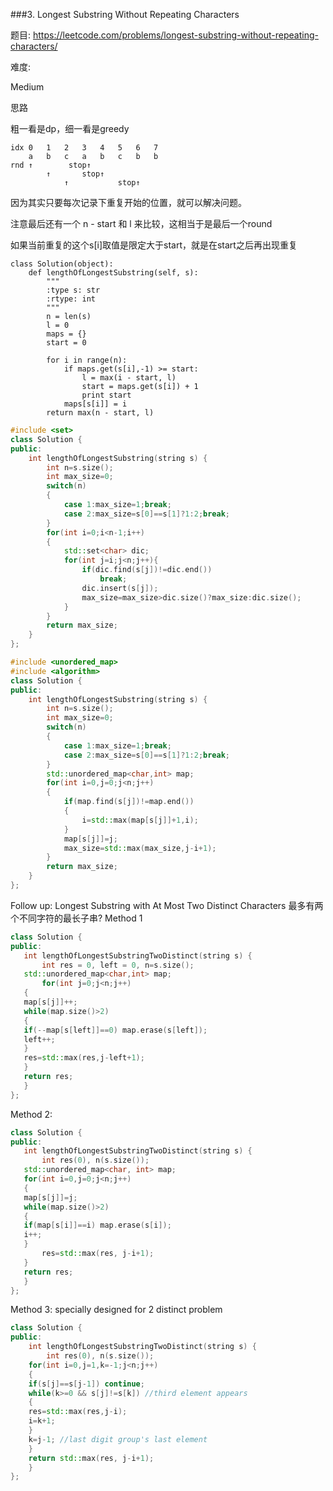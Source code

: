 ###3. Longest Substring Without Repeating Characters


题目:
<https://leetcode.com/problems/longest-substring-without-repeating-characters/>


难度:

Medium



思路

粗一看是dp，细一看是greedy


	idx	0	1	2	3	4	5	6	7
		a	b	c	a	b	c	b	b
	rnd	↑        stop↑
			↑       stop↑
			    ↑           stop↑


因为其实只要每次记录下重复开始的位置，就可以解决问题。


注意最后还有一个 n - start 和 l 来比较，这相当于是最后一个round


如果当前重复的这个s[i]取值是限定大于start，就是在start之后再出现重复


```
class Solution(object):
	def lengthOfLongestSubstring(self, s):
		"""
		:type s: str
		:rtype: int
		"""
		n = len(s)
		l = 0
		maps = {}
		start = 0

		for i in range(n):
			if maps.get(s[i],-1) >= start:
				l = max(i - start, l)
				start = maps.get(s[i]) + 1
				print start
			maps[s[i]] = i
		return max(n - start, l)
```

```c++
#include <set>
class Solution {
public:
    int lengthOfLongestSubstring(string s) {
        int n=s.size();
        int max_size=0;
        switch(n)
        {
            case 1:max_size=1;break;
            case 2:max_size=s[0]==s[1]?1:2;break;
        }
        for(int i=0;i<n-1;i++)
        {
            std::set<char> dic;
            for(int j=i;j<n;j++){
                if(dic.find(s[j])!=dic.end())
                    break;
                dic.insert(s[j]);
                max_size=max_size>dic.size()?max_size:dic.size();
            }
        }   
        return max_size;
    }
};
```
```c++
#include <unordered_map>
#include <algorithm>
class Solution {
public:
    int lengthOfLongestSubstring(string s) {
        int n=s.size();
        int max_size=0;
        switch(n)
        {
            case 1:max_size=1;break;
            case 2:max_size=s[0]==s[1]?1:2;break;
        }
        std::unordered_map<char,int> map;
        for(int i=0,j=0;j<n;j++)
        {
            if(map.find(s[j])!=map.end())
            {
                i=std::max(map[s[j]]+1,i);               
            }
            map[s[j]]=j;
            max_size=std::max(max_size,j-i+1);
        }
        return max_size;
    }
};
```
Follow up: 
 Longest Substring with At Most Two Distinct Characters 最多有两个不同字符的最长子串?
 Method 1 
 ```c++
class Solution {
public:
    int lengthOfLongestSubstringTwoDistinct(string s) {
        int res = 0, left = 0, n=s.size();
	std::unordered_map<char,int> map;
        for(int j=0;j<n;j++)
	{
	map[s[j]]++;
	while(map.size()>2)
	{
	if(--map[s[left]]==0) map.erase(s[left]);
	left++;
	}
	res=std::max(res,j-left+1);
	}
	return res;
    }
};
 ```
 
 Method 2:
 ```c++
 class Solution {
public:
    int lengthOfLongestSubstringTwoDistinct(string s) {
        int res(0), n(s.size());
	std::unordered_map<char, int> map;
	for(int i=0,j=0;j<n;j++)
	{
	map[s[j]]=j;
	while(map.size()>2)
	{
	if(map[s[i]]==i) map.erase(s[i]);
	i++;
	}
        res=std::max(res, j-i+1);
	}
	return res;
    }
};
```

Method 3: specially designed for 2 distinct problem 
```c++
class Solution {
public:
    int lengthOfLongestSubstringTwoDistinct(string s) {
        int res(0), n(s.size());
	for(int i=0,j=1,k=-1;j<n;j++)
	{
	if(s[j]==s[j-1]) continue;
	while(k>=0 && s[j]!=s[k]) //third element appears 
	{
	res=std::max(res,j-i);
	i=k+1;
	}
	k=j-1; //last digit group's last element 
	}
	return std::max(res, j-i+1);
    }
};
```
